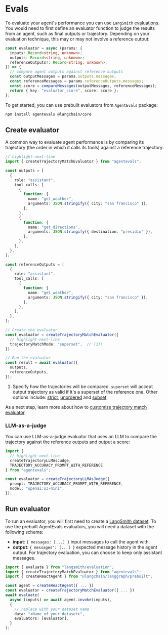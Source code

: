 # Evals

To evaluate your agent's performance you can use `LangSmith` [evaluations](https://docs.smith.langchain.com/evaluation). You would need to first define an evaluator function to judge the results from an agent, such as final outputs or trajectory. Depending on your evaluation technique, this may or may not involve a reference output:

```ts
const evaluator = async (params: {
  inputs: Record<string, unknown>;
  outputs: Record<string, unknown>;
  referenceOutputs?: Record<string, unknown>;
}) => {
  // compare agent outputs against reference outputs
  const outputMessages = params.outputs.messages;
  const referenceMessages = params.referenceOutputs.messages;
  const score = compareMessages(outputMessages, referenceMessages);
  return { key: "evaluator_score", score: score };
};
```

To get started, you can use prebuilt evaluators from `AgentEvals` package:

```bash
npm install agentevals @langchain/core
```

## Create evaluator

A common way to evaluate agent performance is by comparing its trajectory (the order in which it calls its tools) against a reference trajectory:

```ts
// highlight-next-line
import { createTrajectoryMatchEvaluator } from "agentevals";

const outputs = [
  {
    role: "assistant",
    tool_calls: [
      {
        function: {
          name: "get_weather",
          arguments: JSON.stringify({ city: "san francisco" }),
        },
      },
      {
        function: {
          name: "get_directions",
          arguments: JSON.stringify({ destination: "presidio" }),
        },
      },
    ],
  },
];

const referenceOutputs = [
  {
    role: "assistant",
    tool_calls: [
      {
        function: {
          name: "get_weather",
          arguments: JSON.stringify({ city: "san francisco" }),
        },
      },
    ],
  },
];

// Create the evaluator
const evaluator = createTrajectoryMatchEvaluator({
  // highlight-next-line
  trajectoryMatchMode: "superset",  // (1)!
})

// Run the evaluator
const result = await evaluator({
  outputs,
  referenceOutputs,
});
```

1. Specify how the trajectories will be compared. `superset` will accept output trajectory as valid if it's a superset of the reference one. Other options include: [strict](https://github.com/langchain-ai/agentevals?tab=readme-ov-file#strict-match), [unordered](https://github.com/langchain-ai/agentevals?tab=readme-ov-file#unordered-match) and [subset](https://github.com/langchain-ai/agentevals?tab=readme-ov-file#subset-and-superset-match)


As a next step, learn more about how to [customize trajectory match evaluator](https://github.com/langchain-ai/agentevals?tab=readme-ov-file#agent-trajectory-match).

### LLM-as-a-judge

You can use LLM-as-a-judge evaluator that uses an LLM to compare the trajectory against the reference outputs and output a score:

```ts
import {
  // highlight-next-line
  createTrajectoryLLMAsJudge,
  TRAJECTORY_ACCURACY_PROMPT_WITH_REFERENCE
} from "agentevals";

const evaluator = createTrajectoryLLMAsJudge({
  prompt: TRAJECTORY_ACCURACY_PROMPT_WITH_REFERENCE,
  model: "openai:o3-mini",
});
```

## Run evaluator

To run an evaluator, you will first need to create a [LangSmith dataset](https://docs.smith.langchain.com/evaluation/concepts#datasets). To use the prebuilt AgentEvals evaluators, you will need a dataset with the following schema:

- **input**: `{ messages: [...] }` input messages to call the agent with.
- **output**: `{ messages": [...] }` expected message history in the agent output. For trajectory evaluation, you can choose to keep only assistant messages.

```ts
import { evaluate } from "langsmith/evaluation";
import { createTrajectoryMatchEvaluator } from "agentevals";
import { createReactAgent } from "@langchain/langgraph/prebuilt";

const agent = createReactAgent({ ... })
const evaluator = createTrajectoryMatchEvaluator({ ... })
await evaluate(
  async (inputs) => await agent.invoke(inputs),
  {
    // replace with your dataset name
    data: "<Name of your dataset>",
    evaluators: [evaluator],
  }
);
```